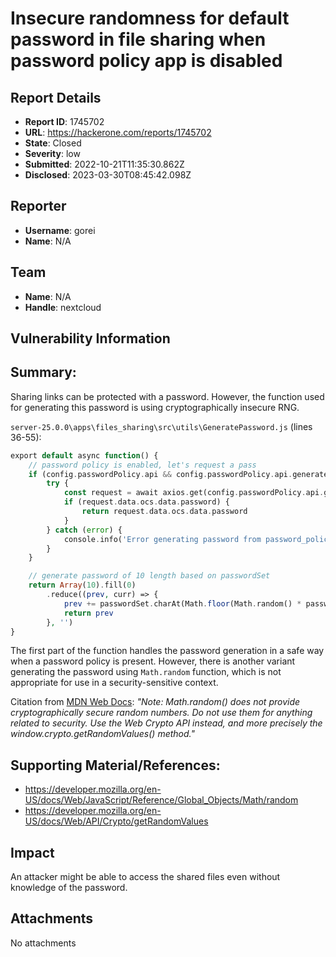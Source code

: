 # Insecure randomness for default password in file sharing when password policy app is disabled

## Report Details
- **Report ID**: 1745702
- **URL**: https://hackerone.com/reports/1745702
- **State**: Closed
- **Severity**: low
- **Submitted**: 2022-10-21T11:35:30.862Z
- **Disclosed**: 2023-03-30T08:45:42.098Z

## Reporter
- **Username**: gorei
- **Name**: N/A

## Team
- **Name**: N/A
- **Handle**: nextcloud

## Vulnerability Information
## Summary:
Sharing links can be protected with a password. However, the function used for generating this password is using cryptographically insecure RNG.

`server-25.0.0\apps\files_sharing\src\utils\GeneratePassword.js` (lines 36-55):

```php
export default async function() {
	// password policy is enabled, let's request a pass
	if (config.passwordPolicy.api && config.passwordPolicy.api.generate) {
		try {
			const request = await axios.get(config.passwordPolicy.api.generate)
			if (request.data.ocs.data.password) {
				return request.data.ocs.data.password
			}
		} catch (error) {
			console.info('Error generating password from password_policy', error)
		}
	}

	// generate password of 10 length based on passwordSet
	return Array(10).fill(0)
		.reduce((prev, curr) => {
			prev += passwordSet.charAt(Math.floor(Math.random() * passwordSet.length))
			return prev
		}, '')
}
```

The first part of the function handles the password generation in a safe way when a password policy is present. However, there is another variant generating the password using `Math.random` function, which is not appropriate for use in a security-sensitive context.

Citation from [MDN Web Docs](https://developer.mozilla.org/en-US/docs/Web/JavaScript/Reference/Global_Objects/Math/random):
*"Note: Math.random() does not provide cryptographically secure random numbers. Do not use them for anything related to security. Use the Web Crypto API instead, and more precisely the window.crypto.getRandomValues() method."*

## Supporting Material/References:
  * https://developer.mozilla.org/en-US/docs/Web/JavaScript/Reference/Global_Objects/Math/random
 * https://developer.mozilla.org/en-US/docs/Web/API/Crypto/getRandomValues

## Impact

An attacker might be able to access the shared files even without knowledge of the password.

## Attachments
No attachments
